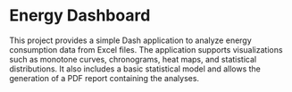# Energy Dashboard

This project provides a simple Dash application to analyze energy consumption data from Excel files. The application supports visualizations such as monotone curves, chronograms, heat maps, and statistical distributions. It also includes a basic statistical model and allows the generation of a PDF report containing the analyses.
